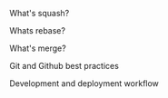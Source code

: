 What's squash?

Whats rebase?

What's merge?


Git and Github best practices

Development and deployment workflow